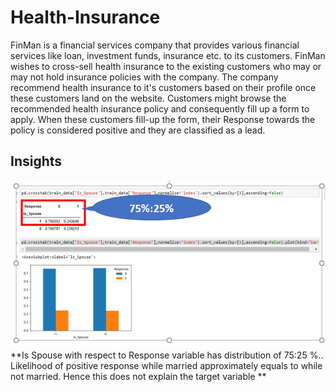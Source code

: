 # Health-Insurance
FinMan is a financial services company that provides various financial services like loan, investment funds, insurance etc. to its customers. FinMan wishes to cross-sell health insurance to the existing customers who may or may not hold insurance policies with the company. The company recommend health insurance to it's customers based on their profile once these customers land on the website. Customers might browse the recommended health insurance policy and consequently fill up a form to apply. When these customers fill-up the form, their Response towards the policy is considered positive and they are classified as a lead.
## Insights
<img src=images/1.PNG></img>
**Is Spouse with respect to Response variable has distribution of 75:25 %.. Likelihood of positive response while married approximately equals to while not married. Hence this does not explain the target variable **

